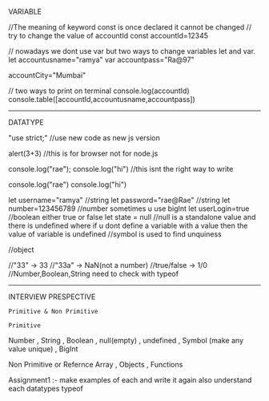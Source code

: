VARIABLE

//The meaning of keyword const is once declared it cannot be changed
// try to change the value of accountId
const accountId=12345
 <!--you can use const keyword when you want to define a variable in a such a way that it shouldnt be changed throughout the codebase  -->

// nowadays we dont use var but two ways to change variables let and var.
let accountusname="ramya"
var accountpass="Ra@97"
<!-- we dont use var anymore due to the issue of blocka and dunctional scope -->

accountCity="Mumbai"
<!-- Javascript is such a safe language that we dont to declare a keyword at times and if we just use a varibale it itself declares its type based on the value/string assigned to the variable -->

// two ways to print on terminal 
console.log(accountId)
console.table([accountId,accountusname,accountpass])
<!-- when a variable is not defined its value is printed as undefined on the console -->

-------------------------------------------------------------------------------------------------------------------------------------------------------------

DATATYPE

"use strict;" //use new code as new js version

alert(3+3) //this is for browser not for node.js

<!-- the main thing in coding is readability -->
console.log("rae"); console.log("hi")
//this isnt the right way to write

<!-- this is the right way -->
console.log("rae")
console.log("hi")

<!-- lets understand about datatype -->

let username="ramya" //string
let password="rae@Rae" //string
let number=123456789 //number sometimes u use bigInt 
let userLogin=true //boolean either true or false
 let state = null //null is a standalone value and there is undefined where if u dont define a variable with a value then the value of variable is undefined
//symbol is used to find unquiness 

//object 

  <!-- conversion -->
  //"33" -> 33
  //"33a" -> NaN(not a number)
  //true/false -> 1/0
  //Number,Boolean,String need to check with typeof 



  ------------------------------------------------------------------------------------------------------------------------------------------------

  INTERVIEW PRESPECTIVE

    Primitive & Non Primitive

    Primitive 
 Number ,  String  , Boolean , null(empty) , undefined , Symbol (make any value unique) , BigInt 

   Non Primitive or Refernce 
  Array , Objects , Functions 

  Assignment1 :- make examples of each and write it again also understand each datatypes typeof